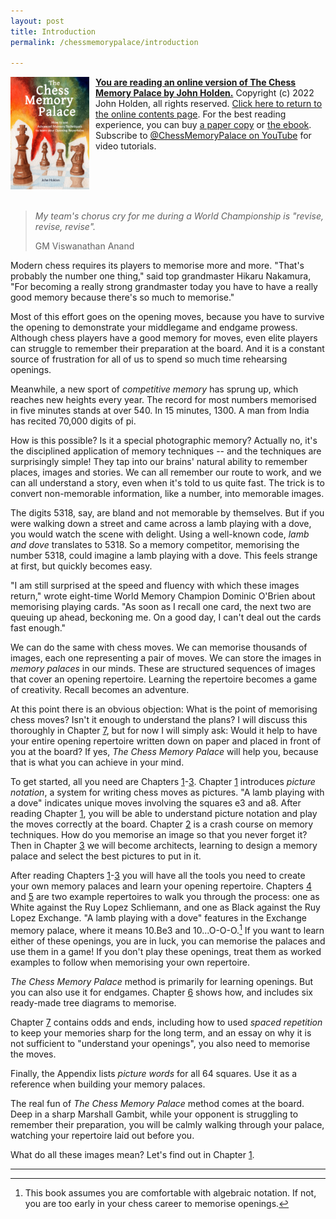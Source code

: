 ```yaml
---
layout: post
title: Introduction
permalink: /chessmemorypalace/introduction

---
```


<a href="https://smile.amazon.com/dp/B0BR9DQMVS"><img src="/assets/homepage/ChessCover4.png" height="25%" width="25%" style="margin: 0px 10px 20px 0px; float: left;">
<b>You are reading an online version of The Chess Memory Palace by John Holden.</b></a> Copyright (c) 2022 John Holden, all rights reserved. [Click here to return to the online contents page](/chessmemorypalace). For the best reading experience, you can buy [a paper copy](https://smile.amazon.com/dp/B0BR9DQMVS) or [the ebook](https://www.etsy.com/listing/1368398070). Subscribe to [@ChessMemoryPalace on YouTube](https://www.youtube.com/@ChessMemoryPalace) for video tutorials.
<div style="clear: both;"></div>

> *My team's chorus cry for me during a World Championship is "revise, revise, revise".*
>
> GM Viswanathan Anand

Modern chess requires its players to memorise more and more. "That's probably the number one thing," said top grandmaster Hikaru Nakamura, "For becoming a really strong grandmaster today you have to have a really good memory because there's so much to memorise.\"

Most of this effort goes on the opening moves, because you have to survive the opening to demonstrate your middlegame and endgame prowess. Although chess players have a good memory for moves, even elite players can struggle to remember their preparation at the board. And it is a constant source of frustration for all of us to spend so much time rehearsing openings.

Meanwhile, a new sport of *competitive memory* has sprung up, which reaches new heights every year. The record for most numbers memorised in five minutes stands at over 540. In 15 minutes, 1300. A man from India has recited 70,000 digits of pi.

How is this possible? Is it a special photographic memory? Actually no, it's the disciplined application of memory techniques -- and the techniques are surprisingly simple! They tap into our brains' natural ability to remember places, images and stories. We can all remember our route to work, and we can all understand a story, even when it's told to us quite fast. The trick is to convert non-memorable information, like a number, into memorable images.

The digits 5318, say, are bland and not memorable by themselves. But if you were walking down a street and came across a lamb playing with a dove, you would watch the scene with delight. Using a well-known code, *lamb and dove* translates to 5318. So a memory competitor, memorising the number 5318, could imagine a lamb playing with a dove. This feels strange at first, but quickly becomes easy.

"I am still surprised at the speed and fluency with which these images return," wrote eight-time World Memory Champion Dominic O'Brien about memorising playing cards. "As soon as I recall one card, the next two are queuing up ahead, beckoning me. On a good day, I can't deal out the cards fast enough."

We can do the same with chess moves. We can memorise thousands of images, each one representing a pair of moves. We can store the images in *memory palaces* in our minds. These are structured sequences of images that cover an opening repertoire. Learning the repertoire becomes a game of creativity. Recall becomes an adventure.

At this point there is an obvious objection: What is the point of memorising chess moves? Isn't it enough to understand the plans? I will discuss this thoroughly in Chapter [7](/chessmemorypalace/chapter7), but for now I will simply ask: Would it help to have your entire opening repertoire written down on paper and placed in front of you at the board? If yes, *The Chess Memory Palace* will help you, because that is what you can achieve in your mind.

To get started, all you need are Chapters [1](/chessmemorypalace/chapter1)-[3](/chessmemorypalace/chapter3). Chapter [1](/chessmemorypalace/chapter1) introduces *picture notation*, a system for writing chess moves as pictures. "A lamb playing with a dove" indicates unique moves involving the squares e3 and a8. After reading Chapter [1](/chessmemorypalace/chapter1), you will be able to understand picture notation and play the moves correctly at the board. Chapter [2](/chessmemorypalace/chapter2) is a crash course on memory techniques. How do you memorise an image so that you never forget it? Then in Chapter [3](/chessmemorypalace/chapter3) we will become architects, learning to design a memory palace and select the best pictures to put in it.

After reading Chapters [1](/chessmemorypalace/chapter1)-[3](/chessmemorypalace/chapter3) you will have all the tools you need to create your own memory palaces and learn your opening repertoire. Chapters [4](/chessmemorypalace/chapter4) and [5](/chessmemorypalace/chapter5) are two example repertoires to walk you through the process: one as White against the Ruy Lopez Schliemann, and one as Black against the Ruy Lopez Exchange. "A lamb playing with a dove" features in the Exchange memory palace, where it means 10.Be3 and 10\...O-O-O.[^1] If you want to learn either of these openings, you are in luck, you can memorise the palaces and use them in a game! If you don't play these openings, treat them as worked examples to follow when memorising your own repertoire.

*The Chess Memory Palace* method is primarily for learning openings. But you can also use it for endgames. Chapter [6](/chessmemorypalace/chapter6) shows how, and includes six ready-made tree diagrams to memorise.

Chapter [7](/chessmemorypalace/chapter7) contains odds and ends, including how to used *spaced repetition* to keep your memories sharp for the long term, and an essay on why it is not sufficient to "understand your openings", you also need to memorise the moves.

Finally, the Appendix lists *picture words* for all 64 squares. Use it as a reference when building your memory palaces.

The real fun of *The Chess Memory Palace* method comes at the board. Deep in a sharp Marshall Gambit, while your opponent is struggling to remember their preparation, you will be calmly walking through your palace, watching your repertoire laid out before you.

What do all these images mean? Let's find out in Chapter [1](/chessmemorypalace/chapter1).

---

[^1]: This book assumes you are comfortable with algebraic notation. If not, you are too early in your chess career to memorise openings.
